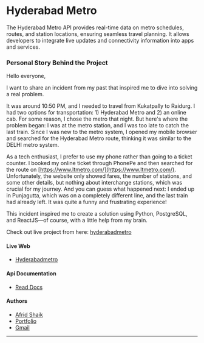 # Hyderabad Metro
The Hyderabad Metro API provides real-time data on metro schedules, routes, and station locations, ensuring seamless travel planning. It allows developers to integrate live updates and connectivity information into apps and services.

### Personal Story Behind the Project

Hello everyone,

I want to share an incident from my past that inspired me to dive into solving a real problem.

It was around 10:50 PM, and I needed to travel from Kukatpally to Raidurg. I had two options for transportation: 1) Hyderabad Metro and 2) an online cab. For some reason, I chose the metro that night. But here's where the problem began: I was at the metro station, and I was too late to catch the last train. Since I was new to the metro system, I opened my mobile browser and searched for the Hyderabad Metro route, thinking it was similar to the DELHI metro system.

As a tech enthusiast, I prefer to use my phone rather than going to a ticket counter. I booked my online ticket through PhonePe and then searched for the route on [https://www.ltmetro.com/](https://www.ltmetro.com/). Unfortunately, the website only showed fares, the number of stations, and some other details, but nothing about interchange stations, which was crucial for my journey. And you can guess what happened next: I ended up in Punjagutta, which was on a completely different line, and the last train had already left. It was quite a funny and frustrating experience!

This incident inspired me to create a solution using Python, PostgreSQL, and ReactJS—of course, with a little help from my brain.

Check out live project from here: [hyderabadmetro](https://hyderabadmetro.vercel.app/)


#### Live Web

- [Hyderabadmetro](https://hyderabadmetro.vercel.app/)

#### Api Documentation

- [Read Docs](https://github.com/afriddev/hyderabad_metro_api)

#### Authors

- [Afrid Shaik](https://www.github.com/afriddev)
- [Portfolio](https://afriddev.vercel.app/)
- [Gmail](mailto:afridayan01@gmail.com)

---


